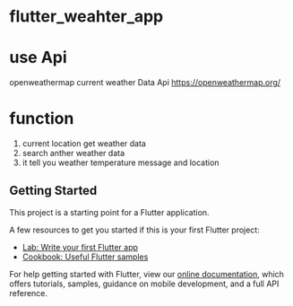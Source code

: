 # flutter_weahter_app

# use Api
openweathermap current weather Data Api
https://openweathermap.org/
# function

1. current location get weather data
2. search anther weather data
3. it tell you weather temperature message and location

## Getting Started

This project is a starting point for a Flutter application.

A few resources to get you started if this is your first Flutter project:

- [Lab: Write your first Flutter app](https://flutter.dev/docs/get-started/codelab)
- [Cookbook: Useful Flutter samples](https://flutter.dev/docs/cookbook)

For help getting started with Flutter, view our
[online documentation](https://flutter.dev/docs), which offers tutorials,
samples, guidance on mobile development, and a full API reference.
